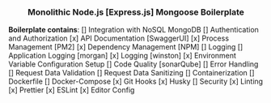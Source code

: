 <h3 align="center"> Monolithic Node.js [Express.js] Mongoose Boilerplate</h3> 

**Boilerplate contains**:
[] Integration with NoSQL MongoDB 
[] Authentication and Authorization
[x] API Documentation [SwaggerUI]
[x] Process Management [PM2]
[x] Dependency Management [NPM]
[] Logging
    [] Application Logging [morgan]
    [x] Logging [winston]
[x] Environment Variable Configuration Setup
[] Code Quality [sonarQube]
[] Error Handling
[] Request Data Validation
[] Request Data Sanitizing
[] Containerization
    [] Dockerfile
    [] Docker-Compose
[x] Git Hooks
    [x] Husky
[] Security
[x] Linting
    [x] Prettier
    [x] ESLint
[x] Editor Config